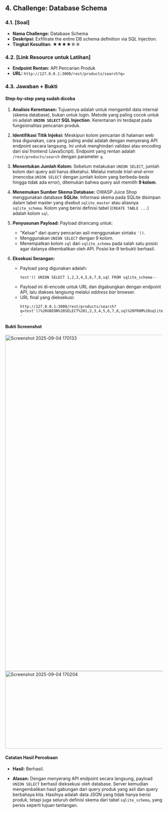 ## 4. Challenge: Database Schema

### 4.1. [Soal]

-   **Nama Challenge:** Database Schema
-   **Deskripsi:** Exfiltrate the entire DB schema definition via SQL Injection.
-   **Tingkat Kesulitan:** ★★★★☆☆

### 4.2. [Link Resource untuk Latihan]

-   **Endpoint Rentan:** API Pencarian Produk
-   **URL:** `http://127.0.0.1:3000/rest/products/search?q=`

### 4.3. Jawaban + Bukti

#### Step-by-step yang sudah dicoba

1.  **Analisis Kerentanan:** Tujuannya adalah untuk mengambil data internal (skema database), bukan untuk login. Metode yang paling cocok untuk ini adalah **`UNION SELECT` SQL Injection**. Kerentanan ini terdapat pada fungsionalitas pencarian produk.

2.  **Identifikasi Titik Injeksi:** Meskipun kolom pencarian di halaman web bisa digunakan, cara yang paling andal adalah dengan menyerang API endpoint secara langsung. Ini untuk menghindari validasi atau encoding dari sisi frontend (JavaScript). Endpoint yang rentan adalah `/rest/products/search` dengan parameter `q`.

3.  **Menentukan Jumlah Kolom:** Sebelum melakukan `UNION SELECT`, jumlah kolom dari query asli harus diketahui. Melalui metode *trial-and-error* (mencoba `UNION SELECT` dengan jumlah kolom yang berbeda-beda hingga tidak ada error), ditemukan bahwa query asli memilih **9 kolom**.

4.  **Menemukan Sumber Skema Database:** OWASP Juice Shop menggunakan database **SQLite**. Informasi skema pada SQLite disimpan dalam tabel master yang disebut `sqlite_master` atau aliasnya `sqlite_schema`. Kolom yang berisi definisi tabel (`CREATE TABLE ...`) adalah kolom `sql`.

5.  **Penyusunan Payload:** Payload dirancang untuk:
    -   "Keluar" dari query pencarian asli menggunakan sintaks `'))`.
    -   Menggunakan `UNION SELECT` dengan 9 kolom.
    -   Menempatkan kolom `sql` dari `sqlite_schema` pada salah satu posisi agar datanya dikembalikan oleh API. Posisi ke-9 terbukti berhasil.

6.  **Eksekusi Serangan:**
    -   Payload yang digunakan adalah:
        ```
        test')) UNION SELECT 1,2,3,4,5,6,7,8,sql FROM sqlite_schema--
        ```
    -   Payload ini di-encode untuk URL dan digabungkan dengan endpoint API, lalu diakses langsung melalui *address bar* browser.
    -   URL final yang dieksekusi:
        ```http
        http://127.0.0.1:3000/rest/products/search?q=test'))%20UNION%20SELECT%201,2,3,4,5,6,7,8,sql%20FROM%20sqlite_schema--
        ```

#### Bukti Screenshot

<img width="1919" height="1072" alt="Screenshot 2025-09-04 170133" src="https://github.com/user-attachments/assets/c06a2db8-ddb4-4746-975e-8d19f294270b" />

<img width="551" height="247" alt="Screenshot 2025-09-04 170204" src="https://github.com/user-attachments/assets/458bf057-b716-4dd1-afa8-d50dbb968b2b" />


#### Catatan Hasil Percobaan

-   **Hasil:** Berhasil.

-   **Alasan:** Dengan menyerang API endpoint secara langsung, payload `UNION SELECT` berhasil dieksekusi oleh database. Server kemudian mengembalikan hasil gabungan dari query produk yang asli dan query berbahaya kita. Hasilnya adalah data JSON yang tidak hanya berisi produk, tetapi juga seluruh definisi skema dari tabel `sqlite_schema`, yang persis seperti tujuan tantangan.
